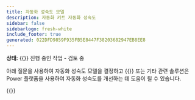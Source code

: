 ```yaml
---
title: 자동화 성숙도 모델
description: 자동화 키트 자동화 성숙도
sidebar: false
sidebarlogo: fresh-white
include_footer: true
generated: 022DFD9859F935FB5E8447F38203682947EB8EE8
---
```


**상태:** {{<externalImage src="https://github.githubassets.com/images/icons/emoji/unicode/1f6a7.png" size="16x16" text="Construction Icon">}} 진행 중인 작업 - 검토 중

아래 질문을 사용하여 자동화 성숙도 모델을 결정하고 {{<product-name>}} 또는 기타 관련 솔루션은 Power 플랫폼을 사용하여 자동화 성숙도를 개선하는 데 도움이 될 수 있습니다.

{{<questions name="/content/ko/automation-maturity-model.json" completed="" shownavigationbuttons="false" locale="ko">}}

